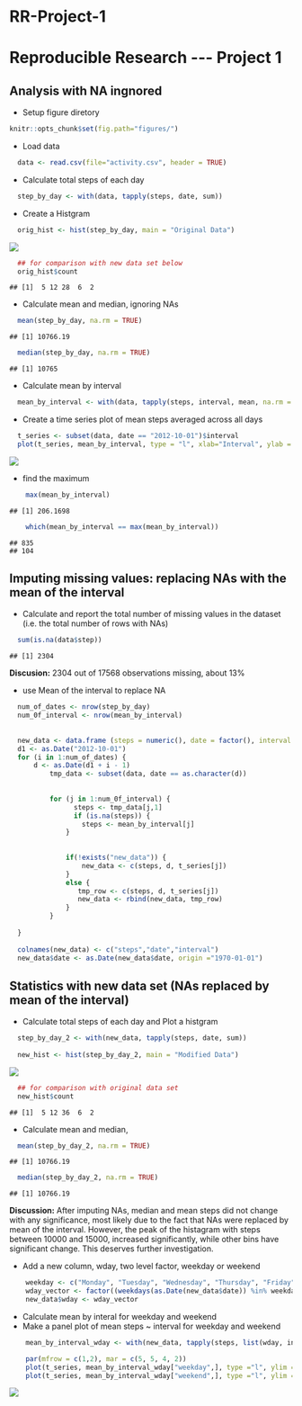 # RR-Project-1


# Reproducible Research --- Project 1

##  Analysis with NA ingnored

- Setup figure diretory


```r
knitr::opts_chunk$set(fig.path="figures/")
```

- Load data


```r
  data <- read.csv(file="activity.csv", header = TRUE)
```

- Calculate total steps of each day


```r
  step_by_day <- with(data, tapply(steps, date, sum))
```
  
- Create a  Histgram


```r
  orig_hist <- hist(step_by_day, main = "Original Data")
```

![](figures/unnamed-chunk-3-1.png)<!-- -->

```r
  ## for comparison with new data set below
  orig_hist$count
```

```
## [1]  5 12 28  6  2
```
  
-  Calculate mean and median, ignoring NAs


```r
  mean(step_by_day, na.rm = TRUE)
```

```
## [1] 10766.19
```

```r
  median(step_by_day, na.rm = TRUE)
```

```
## [1] 10765
```
  
-  Calculate mean by interval


```r
  mean_by_interval <- with(data, tapply(steps, interval, mean, na.rm = TRUE))
```
  
- Create a  time series plot of mean steps averaged across all days


```r
  t_series <- subset(data, date == "2012-10-01")$interval
  plot(t_series, mean_by_interval, type = "l", xlab="Interval", ylab = "Mean Steps", main = "Original Data")
```

![](figures/unnamed-chunk-6-1.png)<!-- -->

-  find the maximum


```r
    max(mean_by_interval)
```

```
## [1] 206.1698
```

```r
    which(mean_by_interval == max(mean_by_interval))
```

```
## 835 
## 104
```
   
## Imputing missing values: replacing NAs with the mean of the interval

- Calculate and report the total number of missing values in the dataset (i.e. the total number of rows with NAs)


```r
  sum(is.na(data$step))
```

```
## [1] 2304
```

**Discusion:** 2304 out of 17568 observations missing, about 13%


-  use Mean of the interval to replace NA


```r
  num_of_dates <- nrow(step_by_day)
  num_0f_interval <- nrow(mean_by_interval)
  
  
  new_data <- data.frame (steps = numeric(), date = factor(), interval = integer() )  
  d1 <- as.Date("2012-10-01")
  for (i in 1:num_of_dates) {
      d <- as.Date(d1 + i - 1)
          tmp_data <- subset(data, date == as.character(d))
          
          
          for (j in 1:num_0f_interval) {
                steps <- tmp_data[j,1]
                if (is.na(steps)) {
                  steps <- mean_by_interval[j]
              }
            
          
              if(!exists("new_data")) {
                  new_data <- c(steps, d, t_series[j])
              }
              else {
                 tmp_row <- c(steps, d, t_series[j])
                 new_data <- rbind(new_data, tmp_row)
              }
          } 
            
  }
  
  colnames(new_data) <- c("steps","date","interval")
  new_data$date <- as.Date(new_data$date, origin ="1970-01-01")
```

## Statistics with new data set (NAs replaced by mean of the interval)

-  Calculate total steps of each day and Plot a histgram


```r
  step_by_day_2 <- with(new_data, tapply(steps, date, sum))
  
  new_hist <- hist(step_by_day_2, main = "Modified Data")
```

![](figures/unnamed-chunk-10-1.png)<!-- -->

```r
  ## for comparison with original data set
  new_hist$count
```

```
## [1]  5 12 36  6  2
```

- Calculate mean and median, 
 

```r
  mean(step_by_day_2, na.rm = TRUE)
```

```
## [1] 10766.19
```

```r
  median(step_by_day_2, na.rm = TRUE)
```

```
## [1] 10766.19
```


**Discussion:** After imputing NAs, median and mean steps did not change with any significance, most likely due to the fact that NAs were replaced by mean of the interval. However, the peak of the histagram with steps between 10000 and 15000, increased significantly, while other bins have significant change. This deserves further investigation.



- Add a new column, wday, two level factor, weekday or weekend


```r
    weekday <- c("Monday", "Tuesday", "Wednesday", "Thursday", "Friday")
    wday_vector <- factor((weekdays(as.Date(new_data$date)) %in% weekday), levels=c(TRUE, FALSE), labels=c("weekday", "weekend"))
    new_data$wday <- wday_vector
```

- Calculate mean by interal for weekday and weekend
- Make a panel plot of mean steps ~ interval for weekday and weekend


```r
    mean_by_interval_wday <- with(new_data, tapply(steps, list(wday, interval), mean))

    par(mfrow = c(1,2), mar = c(5, 5, 4, 2))
    plot(t_series, mean_by_interval_wday["weekday",], type ="l", ylim = c(0, 240), xlab = "Interval", ylab = "Mean Steps", main = "Weekday")
    plot(t_series, mean_by_interval_wday["weekend",], type ="l", ylim = c(0, 240), xlab = "Interval", ylab = "Mean Steps", main = "Weekend")
```

![](figures/unnamed-chunk-13-1.png)<!-- -->
